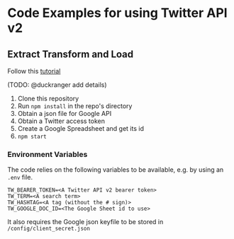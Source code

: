 # Code Examples for using Twitter API v2

## Extract Transform and Load

Follow this [tutorial](https://developer.twitter.com/...)

(TODO: @duckranger add details)
1. Clone this repository
1. Run `npm install` in the repo's directory
1. Obtain a json file for Google API 
1. Obtain a Twitter access token 
1. Create a Google Spreadsheet and get its id 
1. `npm start`


### Environment Variables
The code relies on the following variables to be available, e.g. by using an `.env` file.
```
TW_BEARER_TOKEN=<A Twitter API v2 bearer token>
TW_TERM=<A search term>
TW_HASHTAG=<A tag (without the # sign)>
TW_GOOGLE_DOC_ID=<The Google Sheet id to use>
```
It also requires the Google json keyfile to be stored in `/config/client_secret.json`